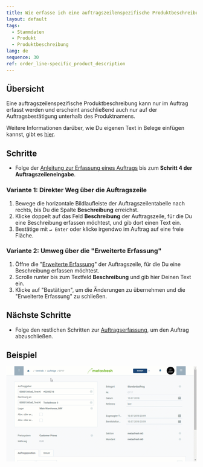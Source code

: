 ```yaml
---
title: Wie erfasse ich eine auftragszeilenspezifische Produktbeschreibung?
layout: default
tags:
  - Stammdaten
  - Produkt
  - Produktbeschreibung
lang: de
sequence: 30
ref: order_line-specific_product_description
---
```


## Übersicht
Eine auftragszeilenspezifische Produktbeschreibung kann nur im Auftrag erfasst werden und erscheint anschließend auch nur auf der Auftragsbestätigung unterhalb des Produktnamens.

Weitere Informationen darüber, wie Du eigenen Text in Belege einfügen kannst, gibt es [hier](Text_auf_Belege_drucken-allgemein).

## Schritte
- Folge der [Anleitung zur Erfassung eines Auftrags](Auftrag_erfassen) bis zum **Schritt 4 der Auftragszeileneingabe**.

### Variante 1: Direkter Weg über die Auftragszeile
1. Bewege die horizontale Bildlaufleiste der Auftragszeilentabelle nach rechts, bis Du die Spalte **Beschreibung** erreichst.
1. Klicke doppelt auf das Feld **Beschreibung** der Auftragszeile, für die Du eine Beschreibung erfassen möchtest, und gib dort einen Text ein.
1. Bestätige mit `↵ Enter` oder klicke irgendwo im Auftrag auf eine freie Fläche.

### Variante 2: Umweg über die "Erweiterte Erfassung"
1. Öffne die "[Erweiterte Erfassung](AdvancedEditTab_Öffnen)" der Auftragszeile, für die Du eine Beschreibung erfassen möchtest.
1. Scrolle runter bis zum Textfeld **Beschreibung** und gib hier Deinen Text ein.
1. Klicke auf "Bestätigen", um die Änderungen zu übernehmen und die "Erweiterte Erfassung" zu schließen.

## Nächste Schritte
- Folge den restlichen Schritten zur [Auftragserfassung](Auftrag_erfassen), um den Auftrag abzuschließen.

## Beispiel
![](assets/Auftragszeilenspezifische_Produktbeschreibung.gif)
